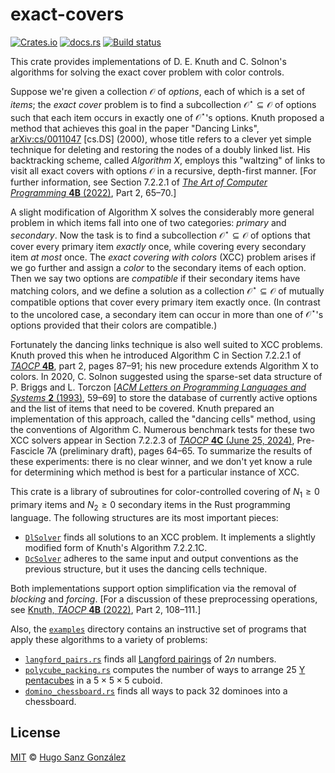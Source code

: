 # exact-covers

[![Crates.io](https://img.shields.io/crates/v/exact-covers)](https://crates.io/crates/exact-covers)
[![docs.rs](https://img.shields.io/docsrs/exact-covers)](https://docs.rs/exact-covers)
[![Build status](https://github.com/hsanzg/exact-covers/actions/workflows/test.yml/badge.svg)](https://github.com/hsanzg/exact-covers/actions/)

<!-- The following section is autogenerated by the cargo-sync-readme utility;
     to modify its contents, update the crate documentation in the `src/lib.rs`
     file and run the `cargo sync-readme` command. -->

<!-- cargo-sync-readme start -->

This crate provides implementations of D. E. Knuth and C. Solnon's
algorithms for solving the exact cover problem with color controls.

Suppose we're given a collection $\mathcal{O}$ of _options_, each of which is
a set of _items_; the _exact cover_ problem is to find a subcollection
$\mathcal{O}^\star\subseteq\mathcal{O}$ of options such that each item occurs
in exactly one of $\mathcal{O}^\star$'s options. Knuth proposed a method that
achieves this goal in the paper "Dancing Links", [arXiv:cs/0011047][dl] [cs.DS]
(2000), whose title refers to a clever yet simple technique for deleting and
restoring the nodes of a doubly linked list. His backtracking scheme, called
_Algorithm X_, employs this "waltzing" of links to visit all exact covers
with options $\mathcal{O}$ in a recursive, depth-first manner. [For further
information, see Section 7.2.2.1 of [_The Art of Computer Programming_ **4B** (2022)][taocp4b],
Part 2, 65–70.]

A slight modification of Algorithm X solves the considerably more general
problem in which items fall into one of two categories: _primary_ and _secondary_.
Now the task is to find a subcollection $\mathcal{O}^\star\subseteq\mathcal{O}$
of options that cover every primary item _exactly_ once, while covering every
secondary item _at most_ once. The _exact covering with colors_ (XCC) problem
arises if we go further and assign a _color_ to the secondary items of each
option. Then we say two options are _compatible_ if their secondary items
have matching colors, and we define a solution as a collection $\mathcal{O}^\star\subseteq\mathcal{O}$
of mutually compatible options that cover every primary item exactly once.
(In contrast to the uncolored case, a secondary item can occur in more than
one of $\mathcal{O}^\star$'s options provided that their colors are compatible.)

Fortunately the dancing links technique is also well suited to XCC problems.
Knuth proved this when he introduced Algorithm C in Section 7.2.2.1 of
[_TAOCP_ **4B**][taocp4b], part 2, pages 87–91; his new procedure extends
Algorithm X to colors. In 2020, C. Solnon suggested using the sparse-set
data structure of P. Briggs and L. Torczon [[_ACM Letters on Programming Languages and Systems_ **2** (1993)][sparsesets],
59–69] to store the database of currently active options and the list of
items that need to be covered. Knuth prepared an implementation of this
approach, called the "dancing cells" method, using the conventions of
Algorithm C. Numerous benchmark tests for these two XCC solvers appear
in Section 7.2.2.3 of [_TAOCP_ **4C** (June 25, 2024)][taocp4c], Pre-Fascicle
7A (preliminary draft), pages 64–65. To summarize the results of these
experiments: there is no clear winner, and we don't yet know a rule for
determining which method is best for a particular instance of XCC.

This crate is a library of subroutines for color-controlled covering of
$N_1\ge0$ primary items and $N_2\ge0$ secondary items in the Rust
programming language. The following structures are its most important pieces:
- [`DlSolver`] finds all solutions to an XCC problem. It implements
  a slightly modified form of Knuth's Algorithm 7.2.2.1C.
- [`DcSolver`] adheres to the same input and output conventions as the
  previous structure, but it uses the dancing cells technique.

Both implementations support option simplification via the removal of
_blocking_ and _forcing_. [For a discussion of these preprocessing operations,
see [Knuth, _TAOCP_ **4B** (2022)][taocp4b], Part 2, 108–111.]

Also, the [`examples`] directory contains an instructive set of programs
that apply these algorithms to a variety of problems:
- [`langford_pairs.rs`] finds all [Langford pairings] of $2n$ numbers.
- [`polycube_packing.rs`] computes the number of ways to arrange 25 [Y pentacubes]
  in a $5\times5\times5$ cuboid.
- [`domino_chessboard.rs`] finds all ways to pack 32 dominoes into a chessboard.

[dl]: https://arxiv.org/pdf/cs/0011047.pdf
[taocp4b]: https://www-cs-faculty.stanford.edu/~knuth/taocp.html#vol4
[taocp4c]: https://cs.stanford.edu/~knuth/fasc7a.ps.gz
[sparsesets]: https://dl.acm.org/doi/pdf/10.1145/176454.176484
[`examples`]: https://github.com/hsanzg/exact-covers/tree/main/examples
[`langford_pairs.rs`]: https://github.com/hsanzg/exact-covers/blob/main/examples/langford_pairs.rs
[Langford pairings]: https://en.wikipedia.org/wiki/Langford_pairing
[`polycube_packing.rs`]: https://github.com/hsanzg/exact-covers/blob/main/examples/polycube_packing.rs
[Y pentacubes]: https://en.wikipedia.org/wiki/Polycube
[`domino_chessboard.rs`]: https://github.com/hsanzg/exact-covers/blob/main/examples/domino_chessboard.rs

<!-- cargo-sync-readme end -->

## License

[MIT](LICENSE) &copy; [Hugo Sanz González](https://hgsg.me)

[`Problem`]: https://docs.rs/exact-covers/latest/exact-covers/struct.Problem.html
[`DlSolver`]: https://docs.rs/exact-covers/latest/exact-covers/struct.DlSolver.html
[`DcSolver`]: https://docs.rs/exact-covers/latest/exact-covers/struct.DcSolver.html

